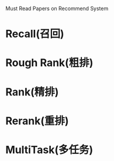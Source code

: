 Must Read Papers on Recommend System

# Recall(召回)

[Sampling-Bias-Corrected Neural Modeling for Large Corpus Item Recommendations]: https://dl.acm.org/doi/10.1145/3298689.3346996



# Rough Rank(粗排)

# Rank(精排)

# Rerank(重排)

# MultiTask(多任务)

